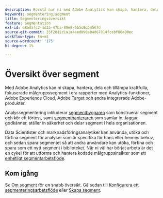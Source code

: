```yaml
---
description: Förstå hur ni med Adobe Analytics kan skapa, hantera, dela och tillämpa kraftfulla, fokuserade målgruppssegment i era rapporter med hjälp av Analytics-funktionerna, Adobe Experience Cloud, Adobe Target och andra integrerade Adobe-produkter.
keywords: segmentering;segment
title: Segmenteringsöversikt
feature: Segmentation
exl-id: e8adafc2-1d25-47ba-80e8-5b5c8d54567d
source-git-commit: 35f2812c1a1a4eed090e04d67014fcebf88a80ec
workflow-type: tm+mt
source-wordcount: '175'
ht-degree: 1%

---
```


# Översikt över segment

Med Adobe Analytics kan ni skapa, hantera, dela och tillämpa kraftfulla, fokuserade målgruppssegment i era rapporter med Analytics-funktioner, Adobe Experience Cloud, Adobe Target och andra integrerade Adobe-produkter.

Analyssegmentering inkluderar [segmentbyggaren](/help/components/segmentation/segmentation-workflow/seg-workflow.md) som konstruerar segment och kör ett förtest, samt [segmenthanteraren](/help/components/segmentation/segmentation-workflow/seg-workflow.md) som samlar in, taggar, godkänner, ställer in säkerhet och delar segment i hela organisationen.


Data Scientister och marknadsföringsanalytiker kan använda, utöka och förfina segment för analyser som är specifika för hans eller hennes behov, och sedan spara segmentet så att andra användare kan utöka, förfina och spara som ett nytt segment i biblioteket. När ni väl har börjat arbeta är det en cykel för att utforma och hantera kodade målgruppsinsikter som ett [enhetligt segmentarbetsflöde](/help/components/segmentation/segmentation-workflow/seg-workflow.md).

## Kom igång

Se [Om segment](/help/components/segmentation/seg-overview.md) för en snabb översikt. Gå sedan till [Konfigurera ett segmenteringsarbetsflöde](/help/components/segmentation/segmentation-workflow/seg-workflow.md) eller [Skapa segment](/help/components/segmentation/segmentation-workflow/seg-build.md).
